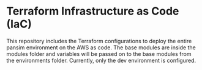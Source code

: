 # Terraform Infrastructure as Code (IaC)

This repository includes the Terraform configurations to deploy the entire pansim environment on the AWS as code. The base modules are inside the modules folder and variables will be passed on to the base modules from the environments folder. Currently, only the dev environment is configured. 